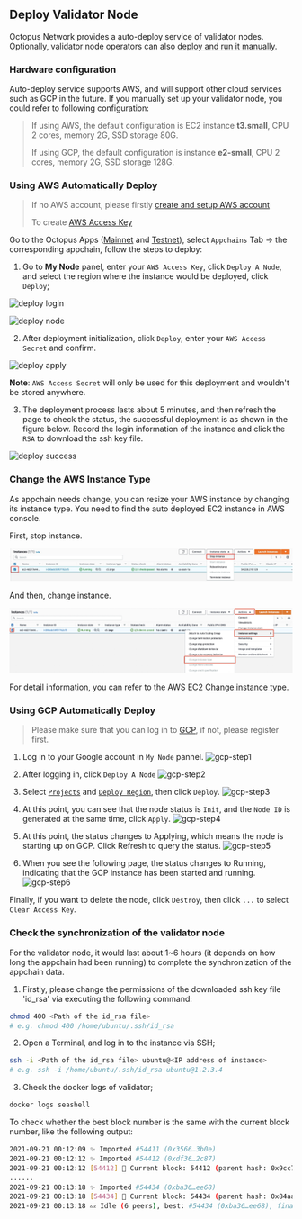 ## Deploy Validator Node

Octopus Network provides a auto-deploy service of validator nodes. Optionally, validator node operators can also [deploy and run it manually](./validator-deploy-manually.md).

### Hardware configuration

Auto-deploy service supports AWS, and will support other cloud services such as GCP in the future. If you manually set up your validator node, you could refer to following configuration:

> If using AWS, the default configuration is EC2 instance **t3.small**, CPU 2 cores, memory 2G, SSD storage 80G.
>
> If using GCP, the default configuration is instance **e2-small**, CPU 2 cores, memory 2G, SSD storage 128G.


### Using AWS Automatically Deploy

> If no AWS account, please firstly [create and setup AWS account](https://aws.amazon.com/getting-started/guides/setup-environment/?nc1=h_ls)
>
> To create [AWS Access Key](https://docs.aws.amazon.com/IAM/latest/UserGuide/id_credentials_access-keys.html)

Go to the Octopus Apps ([Mainnet](https://mainnet.oct.network) and [Testnet](https://testnet.oct.network)), select `Appchains` Tab ->  the corresponding appchain, follow the steps to deploy:

1. Go to **My Node** panel, enter your `AWS Access Key`, click `Deploy A Node`, and select the region where the instance would be deployed, click `Deploy`;

![deploy login](../images/maintain/validator_deploy_login.jpg)

![deploy node](../images/maintain/validator_deploy_node.jpg)

2. After deployment initialization, click `Deploy`, enter your `AWS Access Secret` and confirm.

![deploy apply](../images/maintain/gcp-step4.png)

**Note**: `AWS Access Secret` will only be used for this deployment and wouldn't be stored anywhere.

3. The deployment process lasts about 5 minutes, and then refresh the page to check the status, the successful deployment is as shown in the figure below. Record the login information of the instance and click the `RSA` to download the ssh key file.

![deploy success](../images/maintain/validator_deploy_success.jpg)

### Change the AWS Instance Type

As appchain needs change, you can resize your AWS instance by changing its instance type. You need to find the auto deployed EC2 instance in AWS console. 

First, stop instance. 

![aws stop instance](../images/maintain/aws_stop_instance.jpg)

And then, change instance.

![aws change instance](../images/maintain/aws_change_instance.jpg)

For detail information, you can refer to the AWS EC2 [Change instance type](https://docs.aws.amazon.com/AWSEC2/latest/UserGuide/ec2-instance-resize.html).


### Using GCP Automatically Deploy

> Please make sure that you can log in to [GCP](https://console.cloud.google.com/), if not, please register first.

1. Log in to your Google account in `My Node` pannel.
![gcp-step1](../images/maintain/gcp-step1.png)

2. After logging in, click `Deploy A Node`
![gcp-step2](../images/maintain/gcp-step2.png)

3. Select [`Projects`](https://cloud.google.com/storage/docs/projects) and [`Deploy Region`](https://cloud.google.com/docs/geography-and-regions ), then click `Deploy`.
![gcp-step3](../images/maintain/gcp-step3.png)

4. At this point, you can see that the node status is `Init`, and the `Node ID` is generated at the same time, click `Apply`.
![gcp-step4](../images/maintain/gcp-step4.png)

5. At this point, the status changes to Applying, which means the node is starting up on GCP. Click Refresh to query the status.
![gcp-step5](../images/maintain/gcp-step5.png)

6. When you see the following page, the status changes to Running, indicating that the GCP instance has been started and running.
![gcp-step6](../images/maintain/gcp-step6.png)

Finally, if you want to delete the node, click `Destroy`, then click `...` to select `Clear Access Key`.

### Check the synchronization of the validator node

For the validator node, it would last about 1~6 hours (it depends on how long the appchain had been running) to complete the synchronization of the appchain data.

1. Firstly, please change the permissions of the downloaded ssh key file 'id_rsa' via executing the following command:

```bash
chmod 400 <Path of the id_rsa file>
# e.g. chmod 400 /home/ubuntu/.ssh/id_rsa
```

2. Open a Terminal, and log in to the instance via SSH;

```bash
ssh -i <Path of the id_rsa file> ubuntu@<IP address of instance>
# e.g. ssh -i /home/ubuntu/.ssh/id_rsa ubuntu@1.2.3.4
```

3. Check the docker logs of validator;

```bash
docker logs seashell
```

To check whether the best block number is the same with the current block number, like the following output:

```bash
2021-09-21 00:12:09 ✨ Imported #54411 (0x3566…3b0e)
2021-09-21 00:12:12 ✨ Imported #54412 (0xdf36…2c87)
2021-09-21 00:12:12 [54412] 🐙 Current block: 54412 (parent hash: 0x9cc7f31a20793f50cf885835de0e3977a1e080431ebc002469aa176046ba094a)
......
2021-09-21 00:13:18 ✨ Imported #54434 (0xba36…ee68)
2021-09-21 00:13:18 [54434] 🐙 Current block: 54434 (parent hash: 0x84aa3d1b6455859f9503d6ecc70b50b183141fe08f5b0695357e00fe1d24d915)
2021-09-21 00:13:18 💤 Idle (6 peers), best: #54434 (0xba36…ee68), finalized #54431 (0xd194…b319), ⬇ 22.0kiB/s ⬆ 21.9kiB/s
```